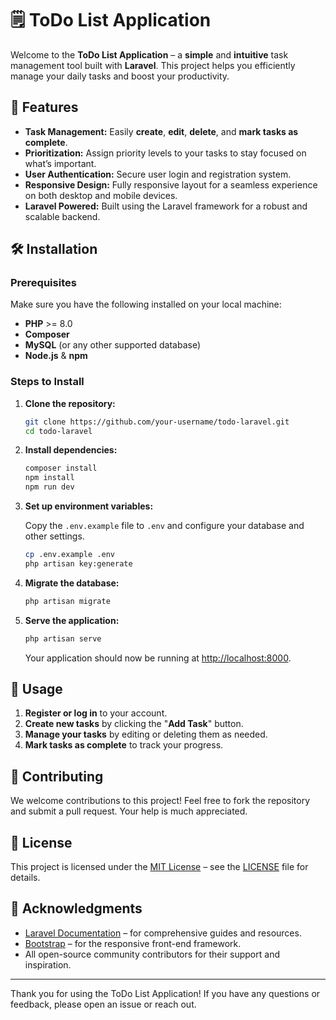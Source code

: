 # 🗒️ ToDo List Application

Welcome to the **ToDo List Application** – a **simple** and **intuitive** task management tool built with **Laravel**. This project helps you efficiently manage your daily tasks and boost your productivity.

## 🚀 Features

- **Task Management:** Easily **create**, **edit**, **delete**, and **mark tasks as complete**.
- **Prioritization:** Assign priority levels to your tasks to stay focused on what’s important.
- **User Authentication:** Secure user login and registration system.
- **Responsive Design:** Fully responsive layout for a seamless experience on both desktop and mobile devices.
- **Laravel Powered:** Built using the Laravel framework for a robust and scalable backend.

## 🛠️ Installation

### Prerequisites

Make sure you have the following installed on your local machine:

- **PHP** >= 8.0
- **Composer**
- **MySQL** (or any other supported database)
- **Node.js** & **npm**

### Steps to Install

1. **Clone the repository:**

    ```bash
    git clone https://github.com/your-username/todo-laravel.git
    cd todo-laravel
    ```

2. **Install dependencies:**

    ```bash
    composer install
    npm install
    npm run dev
    ```

3. **Set up environment variables:**

   Copy the `.env.example` file to `.env` and configure your database and other settings.

    ```bash
    cp .env.example .env
    php artisan key:generate
    ```

4. **Migrate the database:**

    ```bash
    php artisan migrate
    ```

5. **Serve the application:**

    ```bash
    php artisan serve
    ```

   Your application should now be running at [http://localhost:8000](http://localhost:8000).

## 🎨 Usage

1. **Register or log in** to your account.
2. **Create new tasks** by clicking the "**Add Task**" button.
3. **Manage your tasks** by editing or deleting them as needed.
4. **Mark tasks as complete** to track your progress.

## 🤝 Contributing

We welcome contributions to this project! Feel free to fork the repository and submit a pull request. Your help is much appreciated.

## 📜 License

This project is licensed under the [MIT License](LICENSE) – see the [LICENSE](LICENSE) file for details.

## 🙌 Acknowledgments

- [Laravel Documentation](https://laravel.com/docs) – for comprehensive guides and resources.
- [Bootstrap](https://getbootstrap.com) – for the responsive front-end framework.
- All open-source community contributors for their support and inspiration.

---

Thank you for using the ToDo List Application! If you have any questions or feedback, please open an issue or reach out.

